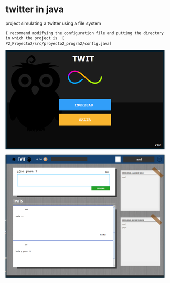 # twitter in java

project simulating a twitter using a file system

```
I recommend modifying the configuration file and putting the directory in which the project is  [ P2_Proyecto2/src/proyecto2_progra2/config.java]
```

![Menu Twitter](https://github.com/EdwinGeul01/P2_Proyecto2/blob/master/Project_img/menu.png?raw=true)

![Menu Twitter](https://github.com/EdwinGeul01/P2_Proyecto2/blob/master/Project_img/principal_page.png?raw=true)
